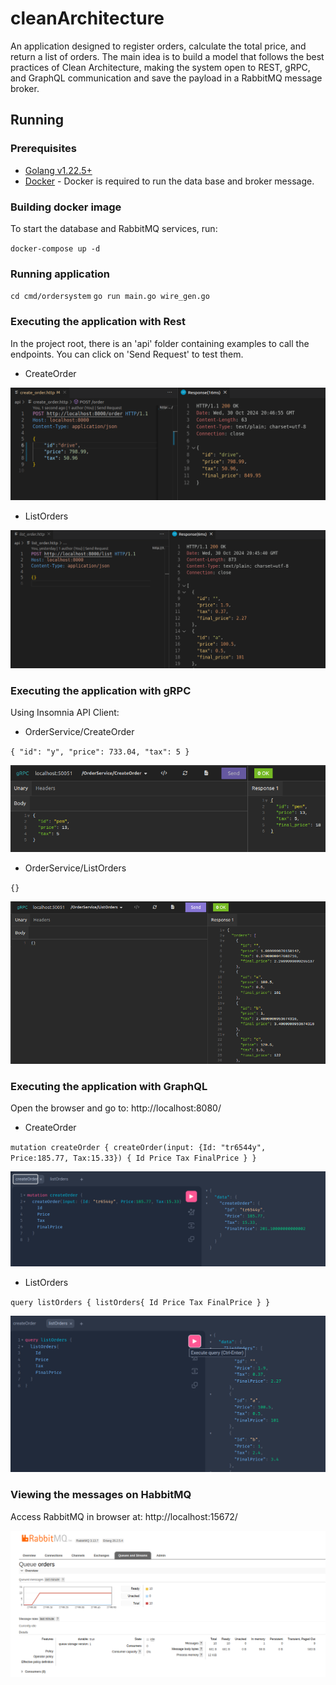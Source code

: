# cleanArchitecture

An application designed to register orders, calculate the total price, and return a list of orders. The main idea is to build a model that follows the best practices of Clean Architecture, making the system open to REST, gRPC, and GraphQL communication and save the payload in a RabbitMQ message broker.

## Running

### Prerequisites

- [Golang v1.22.5+](https://golang.org/) 
- [Docker]([https://www.docker.com/) - Docker is required to run the data base and broker message.

### Building docker image

To start the database and RabbitMQ services, run:

`docker-compose up -d`

### Running application

`cd cmd/ordersystem`
`go run main.go wire_gen.go`

### Executing the application with Rest 

In the project root, there is an 'api' folder containing examples to call the endpoints. You can click on 'Send Request' to test them.

- CreateOrder

![alt text](/docs/image-5.png)

- ListOrders

![alt text](/docs/image-4.png)

### Executing the application with gRPC

Using Insomnia API Client: 

- OrderService/CreateOrder

`{
	"id": "y",
	"price": 733.04,
	"tax": 5
}`

![alt text](/docs/image.png)

- OrderService/ListOrders

`{}`

![alt text](/docs/image-1.png)

### Executing the application with GraphQL

Open the browser and go to: http://localhost:8080/

- CreateOrder

`mutation createOrder {
  createOrder(input: {Id: "tr6544y", Price:185.77, Tax:15.33}) {
    Id
    Price
    Tax
    FinalPrice
  }
}`

![alt text](/docs/image-2.png)

- ListOrders

`query listOrders {
  listOrders{
    Id
    Price
    Tax
    FinalPrice
  }
}`

![alt text](/docs/image-3.png)

### Viewing the messages on HabbitMQ

Access RabbitMQ in browser at: http://localhost:15672/

![alt text](/docs/HabbitMQ.png)